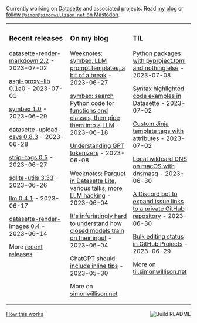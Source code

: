 Currently working on [Datasette](https://datasette.io/) and associated projects. Read [my blog](https://simonwillison.net/) or <a href="https://fedi.simonwillison.net/@simon">follow `@simon@simonwillison.net` on Mastodon</a>.

<table><tr><td valign="top" width="33%">

### Recent releases
<!-- recent_releases starts -->
[datasette-render-markdown 2.2](https://github.com/simonw/datasette-render-markdown/releases/tag/2.2) - 2023-07-02

[asgi-proxy-lib 0.1a0](https://github.com/simonw/asgi-proxy-lib/releases/tag/0.1a0) - 2023-07-01

[symbex 1.0](https://github.com/simonw/symbex/releases/tag/1.0) - 2023-06-29

[datasette-upload-csvs 0.8.3](https://github.com/simonw/datasette-upload-csvs/releases/tag/0.8.3) - 2023-06-28

[strip-tags 0.5](https://github.com/simonw/strip-tags/releases/tag/0.5) - 2023-06-27

[sqlite-utils 3.33](https://github.com/simonw/sqlite-utils/releases/tag/3.33) - 2023-06-26

[llm 0.4.1](https://github.com/simonw/llm/releases/tag/0.4.1) - 2023-06-17

[datasette-render-images 0.4](https://github.com/simonw/datasette-render-images/releases/tag/0.4) - 2023-06-14
<!-- recent_releases ends -->
More [recent releases](https://github.com/simonw/simonw/blob/main/releases.md)
</td><td valign="top" width="34%">

### On my blog
<!-- blog starts -->
[Weeknotes: symbex, LLM prompt templates, a bit of a break](http://simonwillison.net/2023/Jun/27/weeknotes/) - 2023-06-27

[symbex: search Python code for functions and classes, then pipe them into a LLM](http://simonwillison.net/2023/Jun/18/symbex/) - 2023-06-18

[Understanding GPT tokenizers](http://simonwillison.net/2023/Jun/8/gpt-tokenizers/) - 2023-06-08

[Weeknotes: Parquet in Datasette Lite, various talks, more LLM hacking](http://simonwillison.net/2023/Jun/4/parquet-in-datasette-lite/) - 2023-06-04

[It's infuriatingly hard to understand how closed models train on their input](http://simonwillison.net/2023/Jun/4/closed-model-training/) - 2023-06-04

[ChatGPT should include inline tips](http://simonwillison.net/2023/May/30/chatgpt-inline-tips/) - 2023-05-30
<!-- blog ends -->
More on [simonwillison.net](https://simonwillison.net/)
</td><td valign="top" width="33%">

### TIL
<!-- tils starts -->
[Python packages with pyproject.toml and nothing else](https://til.simonwillison.net/python/pyproject) - 2023-07-08

[Syntax highlighted code examples in Datasette](https://til.simonwillison.net/datasette/syntax-highlighted-code-examples) - 2023-07-02

[Custom Jinja template tags with attributes](https://til.simonwillison.net/jinja/custom-jinja-tags-with-attributes) - 2023-07-02

[Local wildcard DNS on macOS with dnsmasq](https://til.simonwillison.net/macos/wildcard-dns-dnsmasq) - 2023-06-30

[A Discord bot to expand issue links to a private GitHub repository](https://til.simonwillison.net/discord/discord-github-issues-bot) - 2023-06-30

[Bulk editing status in GitHub Projects](https://til.simonwillison.net/github/bulk-edit-github-projects) - 2023-06-29
<!-- tils ends -->
More on [til.simonwillison.net](https://til.simonwillison.net/)
</td></tr></table>

<a href="https://github.com/simonw/simonw/actions"><img src="https://github.com/simonw/simonw/workflows/Build%20README/badge.svg" align="right" alt="Build README"></a> <a href="https://simonwillison.net/2020/Jul/10/self-updating-profile-readme/">How this works</a>
